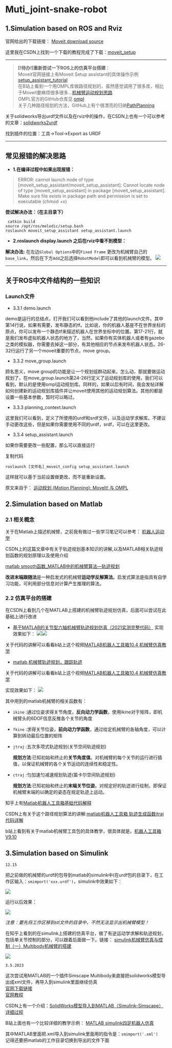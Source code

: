 # Muti_joint-snake-robot
## **1.Simulation based on ROS and Rviz**
官网给出的下载链接：
[Moveit download source](https://moveit.ros.org/install/source/)

这里我在CSDN上找到一个下载的教程完成了下载：[moveit_setup](https://blog.csdn.net/qq_38156743/article/details/124131919)

***
>**[!待办!]重新尝试一下ROS上的仿真平台搭建**：<br>
>Moveit官网链接上有Moveit Setup assistant的具体操作示例[setup_assistant_tutorial](https://moveit.picknik.ai/humble/doc/examples/setup_assistant/setup_assistant_tutorial.html) <br>
>在B站上看到一个用OMPL库做路径规划的，虽然感觉调用了很多库，相比于Moveit要麻烦很多很多...[机械臂运动规划思路](https://www.bilibili.com/read/cv13946620) <br>
>OMPL官方的GitHub仓库见 [ompl](https://github.com/ompl/ompl#readme) <br>
>关于几种路径规划的方法，GitHub上有个很漂亮的归纳[PathPlanning](https://github.com/zhm-real/PathPlanning) <br>

关于solidworks导出urdf文件以及在rviz中的操作，在CSDN上也有一个可以参考的文章：[solidworks2urdf](https://blog.csdn.net/king845/article/details/125918110)

找到插件的位置：工具->Tool->Export as URDF
***
## 常见报错的解决思路

- **1.在编译过程中如果出现报错：**
> ERROR: cannot launch node of type [moveit_setup_assistant/moveit_setup_assistant]: Cannot locate node of type [moveit_setup_assistant] in package [moveit_setup_assistant]. Make sure file exists in package path and permission is set to executable (chmod +x)

**尝试解决办法：（在主目录下）**

     catkin build 
    source /opt/ros/melodic/setup.bash
    roslaunch moveit_setup_assistant setup_assistant.launch

- **2.roslaunch display.launch 之后在rviz中看不到模型：**

**解决办法:**
在左边`Global Options`中的`Fixed Frame` 更改为机械臂自己的`base_link`，然后在下方`Add`之后选择`RobotModel`即可以看到机械臂的模型。
![](images/ros1.png)

***
## 关于ROS中文件结构的一些知识

 ###  Launch文件

- 3.3.1 demo.launch

demo是运行的总结点，打开我们可以看到他include了其他的launch文件。其中第14行说，如果有需要，发布静态的tf。比如说，你的机器人基座不在世界坐标的原点，你可以发布一个静态tf来描述机器人在世界坐标中的位置。第17-21行，就是我们发布虚拟机器人状态的地方了，当然，如果你有实体机器人或者有gazebo之类的模拟器，你需要去掉这一部分，有其他相应的节点来发布机器人状态。26-32行运行了另一个moveit重要的节点，move group。


- 3.3.2 move_group.launch

顾名思义，move group的功能是让一个规划组群动起来。怎么动，那就要做运动规划了，在move_group.launch第24-26行定义了运动规划库的使用，我们可以看到，默认的是使用ompl运动规划库。同样的，如果以后有时间，我会发帖详解如何创建新的运动规划库插件并让moveit使用其他的运动规划算法。其他的都是设置一些基本参数，暂时可以略过。


- 3.3.3 planning_context.launch

这里我们可以看到，定义了所使用的urdf和srdf文件，以及运动学求解库。不建议手动更改这些，但是如果你需要使用不同的urdf，srdf，可以在这里更改。


- 3.3.4 setup_assistant.launch

如果你需要更改一些配置，那么可以直接运行

复制代码

    roslaunch [文件名]_moveit_config setup_assistant.launch 

这样就可以基于当前设置做更改，而不是重新设置。

原文来自于：
[运动规划 (Motion Planning): MoveIt! 与 OMPL](https://blog.csdn.net/cookie909/article/details/79698925)


## **2.Simulation based on Matlab**

### **2.1 相关概念**

关于在Matlab上描述机械臂，之前我有做过一些学习笔记可以参考：
[机器人运动学](https://github.com/Richard17425/FOCUS-Tasks/blob/main/Robotics%E5%AD%A6%E4%B9%A0%E7%AC%94%E8%AE%B0/Chapter7.md)

CSDN上的这篇文章中有关于轨迹规划基本知识的讲解,以及MATLAB相关轨迹规划函数的规划原理以及使用介绍

[matlab smooth函数_MATLAB中的机械臂算法—轨迹规划](https://blog.csdn.net/weixin_39566387/article/details/111203245)

**改进末端跟随法**是一种启发式的机械臂**运动学反解算法**。启发式算法是指具有自学习功能，可利用部分信息对计算产生推理的算法。

### **2.2 仿真平台的搭建**
在CSDN上看到几个在MATLAB上搭建的机械臂轨迹规划仿真，后面可以尝试在此基础上进行改进
- [基于MATLAB的关节型六轴机械臂轨迹规划仿真（2021实测完整代码）](https://blog.csdn.net/mustvvvics/article/details/117025390)
  实现效果如下：
  ![](images/2.png)![](images/1.png) 

关于代码的讲解可以看看b站上这个视频[MATLAB机器人工具箱10.4 机械臂仿真教学](https://www.bilibili.com/video/BV1q44y1x7WC?p=8&vd_source=72cbed57f84134f653cd0ebd0e4e2cff)

- [matlab,机械臂轨迹规划，跟踪轨迹](https://blog.csdn.net/caijifeizai/article/details/104958445)
 
 关于代码的讲解可以看看b站上这个视频[MATLAB机器人工具箱10.4 机械臂仿真教学](https://www.bilibili.com/video/BV1q44y1x7WC?p=8&vd_source=72cbed57f84134f653cd0ebd0e4e2cff)
 
   实现效果如下：
   ![](images/3.png)

其中用到的matlab机械臂的相关函数有：

- `ikine` :通过位姿求得关节角度，**反向动力学函数**，使用ikine对于矩阵，即机械臂头的6DOF信息反推各个关节的角度
- `fkine` :求得关节位姿，**前向动力学函数**，通过给定机械臂的各轴角度，可以计算到转动最后位置的矩阵
- `jtraj` :五次多项式轨迹规划(关节空间轨迹规划)
  
  **规划方法**:已知初始和终止的**关节角度值**。对机械臂的每个关节的运行进行插值，以保证机械臂的各个关节运动的连续性和稳定性。
- `ctraj` :匀加速匀减速规划轨迹(笛卡尔空间轨迹规划)
  
  **规划方法**:已知初始和终止的**末端关节位姿**。对规定好的轨迹进行绘制，即保证机械臂末端的以确定的姿态在规定轨迹上运动。

知乎上有[Matlab机器人工具箱基础代码解释](https://zhuanlan.zhihu.com/p/379449370)

CSDN上有关于这个路径规划算法的讲解:[matlab机器人工具箱 轨迹生成函数jtraj代码详解](https://blog.csdn.net/qq_26751931/article/details/89950925)

b站上看到有关于matlab机械臂工具包的具体教学，很具体就是。[机器人工具箱V9.10](https://space.bilibili.com/417253232/channel/seriesdetail?sid=791232)

## **3.Simulation based on Simulink**

`12.15`

把之前做的机械臂的urdf的包导到matlab的simulink中(在urdf包的目录下，在工作区输入：`smimport('xxx.urdf')`，simulink中效果如下：

![](images/5.png)

运行以后效果：

![](images/4.png)

*注意：要先将工作区移到stl文件的目录中，不然无法显示出机械臂模型！* 


在知乎上看到的在simulink上搭建的仿真平台，做了有逆运动学求解和轨迹规划，包括单关节控制的部分，可以跟着后面做一下。链接：
[simulink机械臂仿真与控制（一）Multibody机械臂的搭建](https://zhuanlan.zhihu.com/p/427838340)

![](images/6.png)

`3.5.2023`

这次尝试用MATLAB的一个插件Simscape Multibody来直接把solidworks模型导出成xml文件，再导入到simulink里面继续仿真  
[官网下载链接](https://ww2.mathworks.cn/campaigns/offerings/download_smlink_confirmation.html?elqsid=1678002714137&potential_use=Student)  
[官网教程](https://ww2.mathworks.cn/help/smlink/ref/linking-and-unlinking-simmechanics-link-software-with-solidworks.html;jsessionid=0cac63d68d021e4a127a8a1bef02#d124e3464)

CSDN上有一个介绍：[SolidWorks模型导入到MATLAB（Simulink-Simscape）详细过程](https://blog.csdn.net/weixin_51367832/article/details/126303781#:~:text=SolidWorks%E6%A8%A1%E5%9E%8B%E5%AF%BC%E5%85%A5%E5%88%B0MATLAB%EF%BC%88Simulink-Simscape%EF%BC%89%E8%AF%A6%E7%BB%86%E8%BF%87%E7%A8%8B%201%20%E5%AE%89%E8%A3%85Simscape%20Multibody%20Link%E6%8F%92%E4%BB%B6%20Simscape%E2%84%A2%20Multibody%E2%84%A2%20Link,...%203%20%E5%AF%BC%E5%87%BASolidWorks%E6%9C%BA%E5%99%A8%E4%BA%BA%E8%A3%85%E9%85%8D%E4%BD%93%E6%A8%A1%E5%9E%8B%20%E5%9C%A8%E6%9C%AC%E4%BE%8B%E4%B8%AD%EF%BC%8C%E6%82%A8%E5%AF%BC%E5%87%BA%E4%B8%80%E4%B8%AA%E8%A1%A8%E7%A4%BA%E6%9C%BA%E6%A2%B0%E8%87%82%E7%9A%84%20SolidWorks%E2%84%A2%20CAD%20%E8%A3%85%E9%85%8D%E4%BD%93%E3%80%82%20)

B站上面也有一个比较详细的教学示例：
[MATLAB simulink四足机器人仿真](https://www.bilibili.com/video/BV1ae411s7Tg/?vd_source=72cbed57f84134f653cd0ebd0e4e2cff)

其中MATLAB里面把.xml导入到simulink里面用的指令是：`smimport('.xml')`  
记得还要把matlab的工作目录切换到导出的文件下面
